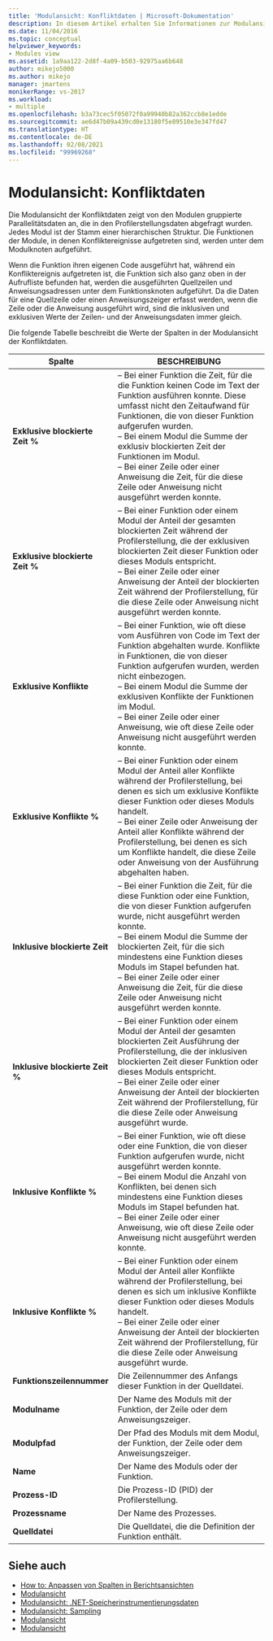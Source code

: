 ```yaml
---
title: 'Modulansicht: Konfliktdaten | Microsoft-Dokumentation'
description: In diesem Artikel erhalten Sie Informationen zur Modulansicht von Konfliktdaten. Diese zeigt von den Modulen gruppierte Parallelitätsdaten an, für die in den Profilerstellungsdaten ein Sampling durchgeführt wurde.
ms.date: 11/04/2016
ms.topic: conceptual
helpviewer_keywords:
- Modules view
ms.assetid: 1a9aa122-2d8f-4a09-b503-92975aa6b648
author: mikejo5000
ms.author: mikejo
manager: jmartens
monikerRange: vs-2017
ms.workload:
- multiple
ms.openlocfilehash: b3a73cec5f05072f0a99940b82a362ccb8e1edde
ms.sourcegitcommit: ae6d47b09a439cd0e13180f5e89510e3e347fd47
ms.translationtype: HT
ms.contentlocale: de-DE
ms.lasthandoff: 02/08/2021
ms.locfileid: "99969268"
---
```

# <a name="modules-view---contention-data"></a>Modulansicht: Konfliktdaten
Die Modulansicht der Konfliktdaten zeigt von den Modulen gruppierte Parallelitätsdaten an, die in den Profilerstellungsdaten abgefragt wurden. Jedes Modul ist der Stamm einer hierarchischen Struktur. Die Funktionen der Module, in denen Konfliktereignisse aufgetreten sind, werden unter dem Modulknoten aufgeführt.

 Wenn die Funktion ihren eigenen Code ausgeführt hat, während ein Konfliktereignis aufgetreten ist, die Funktion sich also ganz oben in der Aufrufliste befunden hat, werden die ausgeführten Quellzeilen und Anweisungsadressen unter dem Funktionsknoten aufgeführt. Da die Daten für eine Quellzeile oder einen Anweisungszeiger erfasst werden, wenn die Zeile oder die Anweisung ausgeführt wird, sind die inklusiven und exklusiven Werte der Zeilen- und der Anweisungsdaten immer gleich.

 Die folgende Tabelle beschreibt die Werte der Spalten in der Modulansicht der Konfliktdaten.

|Spalte|BESCHREIBUNG|
|------------|-----------------|
|**Exklusive blockierte Zeit %**|– Bei einer Funktion die Zeit, für die die Funktion keinen Code im Text der Funktion ausführen konnte. Diese umfasst nicht den Zeitaufwand für Funktionen, die von dieser Funktion aufgerufen wurden.<br />– Bei einem Modul die Summe der exklusiv blockierten Zeit der Funktionen im Modul.<br />– Bei einer Zeile oder einer Anweisung die Zeit, für die diese Zeile oder Anweisung nicht ausgeführt werden konnte.|
|**Exklusive blockierte Zeit %**|– Bei einer Funktion oder einem Modul der Anteil der gesamten blockierten Zeit während der Profilerstellung, die der exklusiven blockierten Zeit dieser Funktion oder dieses Moduls entspricht.<br />– Bei einer Zeile oder einer Anweisung der Anteil der blockierten Zeit während der Profilerstellung, für die diese Zeile oder Anweisung nicht ausgeführt werden konnte.|
|**Exklusive Konflikte**|– Bei einer Funktion, wie oft diese vom Ausführen von Code im Text der Funktion abgehalten wurde. Konflikte in Funktionen, die von dieser Funktion aufgerufen wurden, werden nicht einbezogen.<br />– Bei einem Modul die Summe der exklusiven Konflikte der Funktionen im Modul.<br />– Bei einer Zeile oder einer Anweisung, wie oft diese Zeile oder Anweisung nicht ausgeführt werden konnte.|
|**Exklusive Konflikte %**|– Bei einer Funktion oder einem Modul der Anteil aller Konflikte während der Profilerstellung, bei denen es sich um exklusive Konflikte dieser Funktion oder dieses Moduls handelt.<br />– Bei einer Zeile oder Anweisung der Anteil aller Konflikte während der Profilerstellung, bei denen es sich um Konflikte handelt, die diese Zeile oder Anweisung von der Ausführung abgehalten haben.|
|**Inklusive blockierte Zeit**|– Bei einer Funktion die Zeit, für die diese Funktion oder eine Funktion, die von dieser Funktion aufgerufen wurde, nicht ausgeführt werden konnte.<br />– Bei einem Modul die Summe der blockierten Zeit, für die sich mindestens eine Funktion dieses Moduls im Stapel befunden hat.<br />– Bei einer Zeile oder einer Anweisung die Zeit, für die diese Zeile oder Anweisung nicht ausgeführt werden konnte.|
|**Inklusive blockierte Zeit %**|– Bei einer Funktion oder einem Modul der Anteil der gesamten blockierten Zeit Ausführung der Profilerstellung, die der inklusiven blockierten Zeit dieser Funktion oder dieses Moduls entspricht.<br />– Bei einer Zeile oder einer Anweisung der Anteil der blockierten Zeit während der Profilerstellung, für die diese Zeile oder Anweisung ausgeführt wurde.|
|**Inklusive Konflikte %**|– Bei einer Funktion, wie oft diese oder eine Funktion, die von dieser Funktion aufgerufen wurde, nicht ausgeführt werden konnte.<br />– Bei einem Modul die Anzahl von Konflikten, bei denen sich mindestens eine Funktion dieses Moduls im Stapel befunden hat.<br />– Bei einer Zeile oder einer Anweisung, wie oft diese Zeile oder Anweisung nicht ausgeführt werden konnte.|
|**Inklusive Konflikte %**|– Bei einer Funktion oder einem Modul der Anteil aller Konflikte während der Profilerstellung, bei denen es sich um inklusive Konflikte dieser Funktion oder dieses Moduls handelt.<br />– Bei einer Zeile oder einer Anweisung der Anteil der blockierten Zeit während der Profilerstellung, für die diese Zeile oder Anweisung ausgeführt wurde.|
|**Funktionszeilennummer**|Die Zeilennummer des Anfangs dieser Funktion in der Quelldatei.|
|**Modulname**|Der Name des Moduls mit der Funktion, der Zeile oder dem Anweisungszeiger.|
|**Modulpfad**|Der Pfad des Moduls mit dem Modul, der Funktion, der Zeile oder dem Anweisungszeiger.|
|**Name**|Der Name des Moduls oder der Funktion.|
|**Prozess-ID**|Die Prozess-ID (PID) der Profilerstellung.|
|**Prozessname**|Der Name des Prozesses.|
|**Quelldatei**|Die Quelldatei, die die Definition der Funktion enthält.|

## <a name="see-also"></a>Siehe auch
- [How to: Anpassen von Spalten in Berichtsansichten](../profiling/how-to-customize-report-view-columns.md)
- [Modulansicht](../profiling/modules-view.md)
- [Modulansicht: .NET-Speicherinstrumentierungsdaten](../profiling/modules-view-dotnet-memory-instrumentation-data.md)
- [Modulansicht: Sampling](../profiling/modules-view-dotnet-memory-sampling-data.md)
- [Modulansicht](../profiling/modules-view-instrumentation-data.md)
- [Modulansicht](../profiling/modules-view-sampling-data.md)
